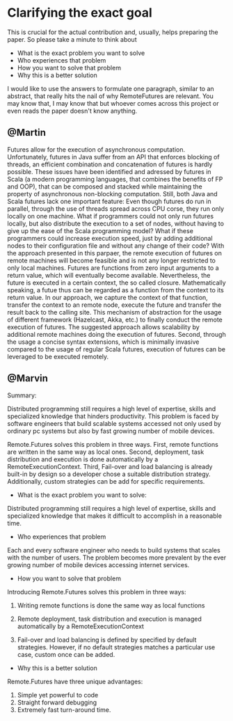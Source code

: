 Clarifying the exact goal
==========================

This is crucial for the actual contribution and, usually, helps preparing
the paper. So please take a minute to think about

* What is the exact problem you want to solve
* Who experiences that problem
* How you want to solve that problem
* Why this is a better solution


I would like to use the answers to formulate one paragraph,
similar to an abstract, that really hits the nail of why RemoteFutures are relevant.
You may know that, I may know that but whoever comes across this
project or even reads the paper doesn't know anything.


@Martin
--------

Futures allow for the execution of asynchronous computation.
Unfortunately, futures in Java suffer from an API that enforces blocking of threads,
an efficient combination and concatenation of futures is hardly possible.
These issues have been identified and adressed by futures in Scala
(a modern programming languages, that combines the benefits of FP and OOP),
that can be composed and stacked while maintaining the property of asynchronous non-blocking
computation. Still, both Java and Scala futures lack one important feature:
Even though futures do run in parallel, through the use of threads spread across CPU corse, they run only locally on one machine. What if programmers could not only run futures locally, but also distribute the execution to a set of nodes, without having to give up the ease of the Scala programming model? What if these programmers could increase execution speed, just by adding additional nodes to their configuration file and without any change of their code?
With the approach presented in this parpaer, the remote execution of futures on remote machines will become feasible and is not any longer restricted to only local machines. Futures are functions from zero input arguments to a return value, which will eventually become available. Nevertheless, the future is executed in a certain context, the so called closure. Mathematically speaking, a futue thus can be regarded as a function from the context to its return value. In our approach, we capture the context of that function, transfer the context to an remote node, execute the future and transfer the result back to the calling site. This mechanism of abstraction for the usage of different framework (Hazelcast, Akka, etc.) to finally conduct the remote execution of futures.
The suggested approach allows scalability by additional remote machines doing the execution of futures.
Second, through the usage a concise syntax extensions, which is minimally invasive compared to the usage of regular Scala futures, execution of futures can be leveraged to be executed remotely.


@Marvin
-------

Summary:


Distributed programming still requires a high level of expertise,
skills and specialized knowledge that hinders productivity. This problem
is faced by software engineers that build scalable systems accessed not
only used by ordinary pc systems but also by fast growing number of mobile devices.

Remote.Futures solves this problem in three ways. First, remote functions
are written in the same way as local ones. Second, deployment, task distribution
and execution is done automatically by a RemoteExecutionContext. Third,
Fail-over and load balancing is already built-in by design so a developer
chose a suitable distribution strategy. Additionally, custom strategies
can be add for specific requirements.





* What is the exact problem you want to solve:

Distributed programming still requires a high level of expertise,
skills and specialized knowledge that makes it difficult to
accomplish in a reasonable time.

* Who experiences that problem

Each and every software engineer who needs to build systems that scales
with the number of users. The problem becomes more prevalent by
the ever growing number of mobile devices accessing internet services.

* How you want to solve that problem

Introducing Remote.Futures solves this problem in three ways:

1) Writing remote functions is done the same way as local functions

2) Remote deployment, task distribution and execution is managed automatically by a RemoteExecutionContext

3) Fail-over and load balancing is defined by specified by default strategies.
However, if no default strategies matches a particular use case, custom once can be added.

* Why this is a better solution

Remote.Futures have three unique advantages:

1) Simple yet powerful to code
2) Straight forward debugging
3) Extremely fast turn-around time.








